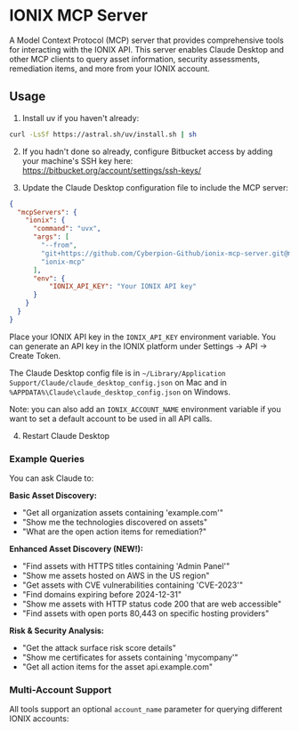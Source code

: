 # IONIX MCP Server

A Model Context Protocol (MCP) server that provides comprehensive tools for interacting with the IONIX API. This server enables Claude Desktop and other MCP clients to query asset information, security assessments, remediation items, and more from your IONIX account.

## Usage

1. Install uv if you haven't already:
  ```bash
  curl -LsSf https://astral.sh/uv/install.sh | sh
  ```

2. If you hadn't done so already, configure Bitbucket access by adding your machine's SSH key here: https://bitbucket.org/account/settings/ssh-keys/

3. Update the Claude Desktop configuration file to include the MCP server:
```json
{
  "mcpServers": {
    "ionix": {
      "command": "uvx",
      "args": [
        "--from",
        "git+https://github.com/Cyberpion-Github/ionix-mcp-server.git@main",
        "ionix-mcp"
      ],
      "env": {
          "IONIX_API_KEY": "Your IONIX API key"
      }
    }
  }
}
```

Place your IONIX API key in the `IONIX_API_KEY` environment variable. You can generate an API key in the IONIX platform under Settings -> API -> Create Token.

The Claude Desktop config file is in `~/Library/Application Support/Claude/claude_desktop_config.json` on Mac and in `%APPDATA%\Claude\claude_desktop_config.json` on Windows.

Note: you can also add an `IONIX_ACCOUNT_NAME` environment variable if you want to set a default account to be used in all API calls.

4. Restart Claude Desktop

### Example Queries

You can ask Claude to:

**Basic Asset Discovery:**
- "Get all organization assets containing 'example.com'"
- "Show me the technologies discovered on assets"
- "What are the open action items for remediation?"

**Enhanced Asset Discovery (NEW!):**
- "Find assets with HTTPS titles containing 'Admin Panel'"
- "Show me assets hosted on AWS in the US region"
- "Get assets with CVE vulnerabilities containing 'CVE-2023'"
- "Find domains expiring before 2024-12-31"
- "Show me assets with HTTP status code 200 that are web accessible"
- "Find assets with open ports 80,443 on specific hosting providers"

**Risk & Security Analysis:**
- "Get the attack surface risk score details"
- "Show me certificates for assets containing 'mycompany'"
- "Get all action items for the asset api.example.com"

### Multi-Account Support

All tools support an optional `account_name` parameter for querying different IONIX accounts:

